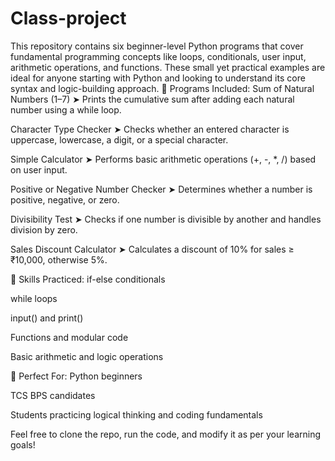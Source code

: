 # Class-project
This repository contains six beginner-level Python programs that cover fundamental programming concepts like loops, conditionals, user input, arithmetic operations, and functions. These small yet practical examples are ideal for anyone starting with Python and looking to understand its core syntax and logic-building approach.
🔧 Programs Included:
Sum of Natural Numbers (1–7)
➤ Prints the cumulative sum after adding each natural number using a while loop.

Character Type Checker
➤ Checks whether an entered character is uppercase, lowercase, a digit, or a special character.

Simple Calculator
➤ Performs basic arithmetic operations (+, -, *, /) based on user input.

Positive or Negative Number Checker
➤ Determines whether a number is positive, negative, or zero.

Divisibility Test
➤ Checks if one number is divisible by another and handles division by zero.

Sales Discount Calculator
➤ Calculates a discount of 10% for sales ≥ ₹10,000, otherwise 5%.

🧠 Skills Practiced:
if-else conditionals

while loops

input() and print()

Functions and modular code

Basic arithmetic and logic operations

🚀 Perfect For:
Python beginners

TCS BPS candidates

Students practicing logical thinking and coding fundamentals

Feel free to clone the repo, run the code, and modify it as per your learning goals!
